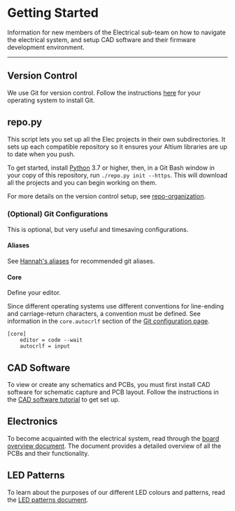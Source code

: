 # Getting Started

Information for new members of the Electrical sub-team on how to navigate the electrical system, and setup CAD software and their firmware development environment.

---

## Version Control

We use Git for version control. Follow the instructions [here](https://git-scm.com/downloads) for your operating system to install Git.

## repo.py

This script lets you set up all the Elec projects in their own subdirectories.
It sets up each compatible repository so it ensures your Altium libraries are
up to date when you push.

To get started, install [Python](https://www.python.org/) 3.7 or higher, then,
in a Git Bash window in your copy of this repository, run
`./repo.py init --https`. This will download all the projects and you can begin
working on them.

For more details on the version control setup, see [repo-organization](../repo-organization.md).


### (Optional) Git Configurations

This is optional, but very useful and timesaving configurations.

#### Aliases

See [Hannah's aliases](.gitconfig) for recommended git aliases.

#### Core

Define your editor.

Since different operating systems use different conventions for line-ending and carriage-return characters, a convention must be defined. See information in the `core.autocrlf` section of the [Git configuration page](https://git-scm.com/book/en/v2/Customizing-Git-Git-Configuration).

```.gitconfig
[core]
    editor = code --wait
    autocrlf = input
```

## CAD Software

To view or create any schematics and PCBs, you must first install CAD software for schematic capture and PCB layout. Follow the instructions in the [CAD software tutorial](cad-software.md) to get set up.

## Electronics

To become acquainted with the electrical system, read through the [board overview document](board-overview.md). The document provides a detailed overview of all the PCBs and their functionality.

## LED Patterns

To learn about the purposes of our different LED colours and patterns, read the [LED patterns document](led-patterns.md).
